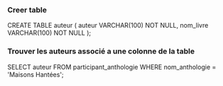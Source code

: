 ### Creer table
CREATE TABLE auteur (
    auteur VARCHAR(100) NOT NULL,
    nom_livre VARCHAR(100) NOT NULL
);
### Trouver les auteurs associé a une colonne de la table
SELECT auteur FROM participant_anthologie WHERE nom_anthologie  = 'Maisons Hantées'; 